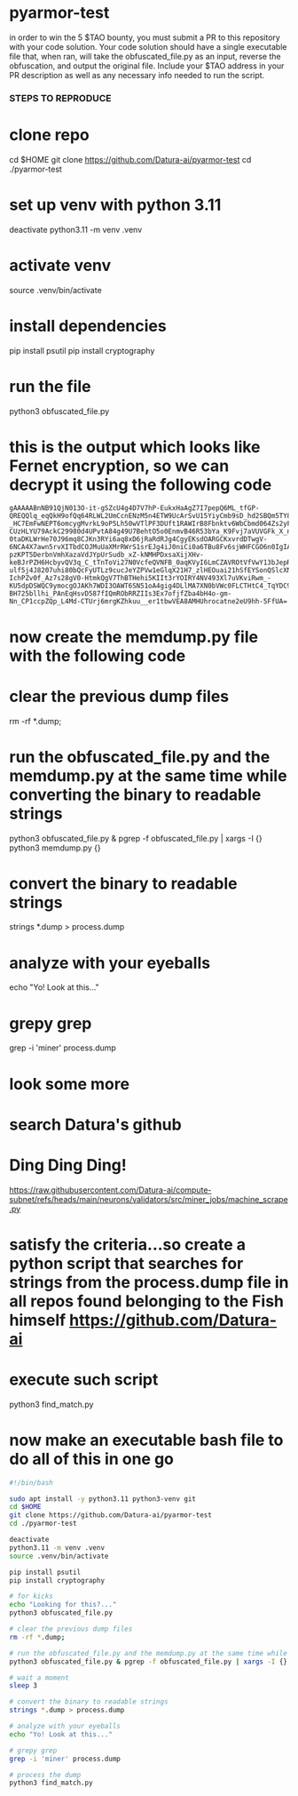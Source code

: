 # pyarmor-test

in order to win the 5 $TAO bounty, you must submit a PR to this repository with your code solution. Your code solution should have a single executable file that, when ran, will take the obfuscated_file.py as an input, reverse the obfuscation, and output the original file. Include your $TAO address in your PR description as well as any necessary info needed to run the script. 

### STEPS TO REPRODUCE

# clone repo
cd $HOME
git clone https://github.com/Datura-ai/pyarmor-test
cd ./pyarmor-test

# set up venv with python 3.11
deactivate
python3.11 -m venv .venv

# activate venv
source .venv/bin/activate

# install dependencies
pip install psutil
pip install cryptography

# run the file
python3 obfuscated_file.py


# this is the output which looks like Fernet encryption, so we can decrypt it using the following code
```
gAAAAABnNB91QjN013O-it-gSZcU4g4D7V7hP-EukxHaAgZ7I7pepQ6ML_tfGP-QREQQlq_eqQkH9ofQq64RLWL2UmCcnENzM5n4ETW9UcArSvU15YiyCmb9sD_hd2SBQm5TY8L5A8bODweW8HxWFS47LkyEYjMwnRgFwPnq6CmWgaBRJ_ktaHg7JAG_EWR1TeiPSK8nrwFvYP9Z5CGPMmeYcJZV4FyAyy1N6wK9ND6JSjcWn40JZ6lFaEAjH32L9XQlRjLw-_HC7EmFwNEPT6omcygMvrkL9oP5Lh50wVTlPF3DUft1RAWIrB8Fbnktv6WbCbmd064Zs2yFbKOWhDdHepGYYAsYtVhKaJ7nAgjaZqyZSBBKzJYWaz4YAKZXFK3MLgK4aXePOw9Bmsbj6UfcvXSwcVemvXwDnvUdPBsjj3igCGOg1VUdQrWUlLHMCrFAKLJaICnEVSnxR9yTYtUih4fVyoZIDSho-CUzHLYU79AckC29980d4UPvtA84g49U7BehtO5o0EnmvB46R53bYa_K9Fvj7aVUVGFk_X_nmlACE-0taDKLWrHe70J96mq8CJKn3RYi6aq8xD6jRaRdRJg4CgyEKsdOARGCKxvrdDTwgV-6NCA4X7awn5rvXITbdCOJMuUaXMrRWrS1srEJg4iJ0niCi0a6TBu8Fv6sjWHFCGO6n0IgIAt_huSdBQQgGcvoGjPIFtMX-pzKPT5DerbnVmhXazaVdJYpUrSudb_xZ-kNMHPDxsaXijXHv-keBJrPZH6HcbyvQV3q_C_tTnToVi27N0VcfeQVNFB_0aqKVyI6LmCZAVROtVfVwY13bJepRObzTDs_4Sp1y4CQvgjEJm9cxLYyoEckaR32RhFXz-ulf5j4J8207uhi80bQcFyUTLz9cucJeYZPVw1eGlqX21H7_zlHEOuai21hSfEYSonQSlcXNiQEe53eD1ZO2RXSXd3jmaCqFrmaHE0FtkpK-IchPZv0f_Az7s28gV0-HtmkQgV7ThBTHehi5KIIt3rYOIRY4NV493Xl7uVKviRwm_-KU5dpDSWQC9ymocgOJAKh7WDI3OAWT6SN51oA4gig4DLlMA7XN0bVWc0FLCTHtC4_TqYDC9gq4pbnhtt_EgGta8bMh-BH725bllhi_PAnEqHsvD587fIQmRObRRZIIs3Ex7ofjfZba4bH4o-gm-Nn_CP1ccpZQp_L4Md-CTUrj6mrgKZhkuu__er1tbwVEA8AMHUhrocatne2eU9hh-5FfUA=
```

# now create the memdump.py file with the following code


# clear the previous dump files
rm -rf *.dump;

# run the obfuscated_file.py and the memdump.py at the same time while converting the binary to readable strings
python3 obfuscated_file.py & pgrep -f obfuscated_file.py | xargs -I {} python3 memdump.py {}

# convert the binary to readable strings
strings *.dump > process.dump

# analyze with your eyeballs
echo "Yo! Look at this..."

# grepy grep
grep -i 'miner' process.dump

# look some more

# search Datura's github

# Ding Ding Ding!
https://raw.githubusercontent.com/Datura-ai/compute-subnet/refs/heads/main/neurons/validators/src/miner_jobs/machine_scrape.py

# satisfy the criteria...so create a python script that searches for strings from the process.dump file in all repos found belonging to the Fish himself https://github.com/Datura-ai

# execute such script
python3 find_match.py

# now make an executable bash file to do all of this in one go

```bash
#!/bin/bash

sudo apt install -y python3.11 python3-venv git
cd $HOME
git clone https://github.com/Datura-ai/pyarmor-test
cd ./pyarmor-test

deactivate
python3.11 -m venv .venv
source .venv/bin/activate

pip install psutil
pip install cryptography

# for kicks
echo "Looking for this?..."
python3 obfuscated_file.py

# clear the previous dump files
rm -rf *.dump;

# run the obfuscated_file.py and the memdump.py at the same time while converting the binary to readable strings
python3 obfuscated_file.py & pgrep -f obfuscated_file.py | xargs -I {} python3 memdump.py {}

# wait a moment
sleep 3

# convert the binary to readable strings
strings *.dump > process.dump

# analyze with your eyeballs
echo "Yo! Look at this..."

# grepy grep
grep -i 'miner' process.dump

# process the dump
python3 find_match.py
```